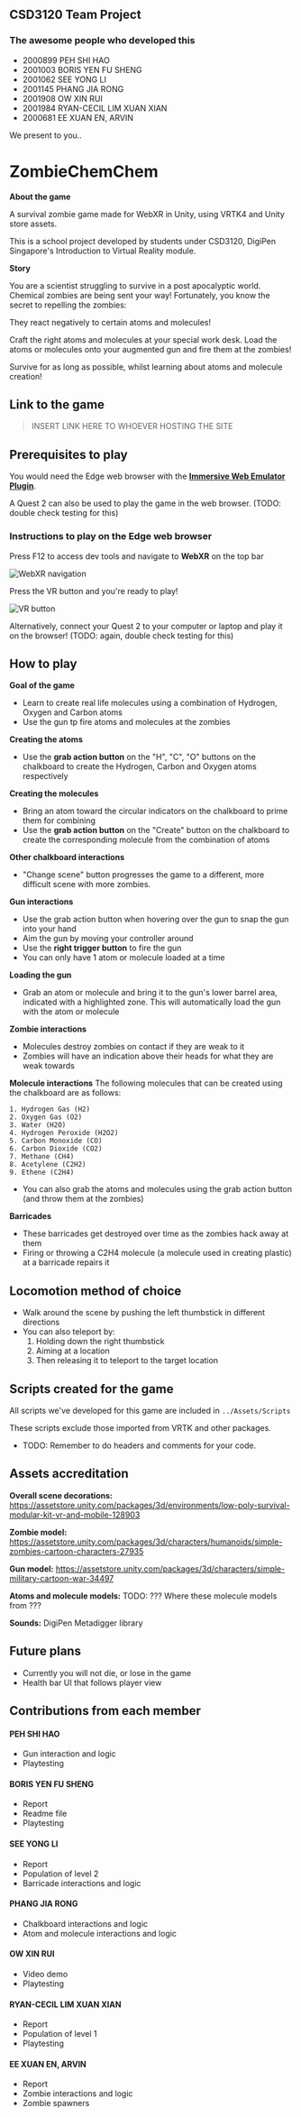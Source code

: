 ## CSD3120 Team Project

### The awesome people who developed this

- 2000899 PEH SHI HAO
- 2001003 BORIS YEN FU SHENG
- 2001062 SEE YONG LI
- 2001145 PHANG JIA RONG
- 2001908 OW XIN RUI
- 2001984 RYAN-CECIL LIM XUAN XIAN
- 2000681 EE XUAN EN, ARVIN

We present to you..

# ZombieChemChem

**About the game**

A survival zombie game made for WebXR in Unity, using VRTK4 and Unity store assets.

This is a school project developed by students under CSD3120, DigiPen Singapore's Introduction to Virtual Reality module.

**Story**

You are a scientist struggling to survive in a post apocalyptic world. Chemical zombies are being sent your way! Fortunately, you know the secret to repelling the zombies:

They react negatively to certain atoms and molecules!

Craft the right atoms and molecules at your special work desk. Load the atoms or molecules onto your augmented gun and fire them at the zombies!

Survive for as long as possible, whilst learning about atoms and molecule creation!

## Link to the game

>INSERT LINK HERE TO WHOEVER HOSTING THE SITE

## Prerequisites to play

You would need the Edge web browser with the [**Immersive Web Emulator Plugin**](https://microsoftedge.microsoft.com/addons/detail/immersive-web-emulator/hhlkbhldhffpeibcfggfndbkfohndamj). 

A Quest 2 can also be used to play the game in the web browser. (TODO: double check testing for this)

### Instructions to play on the Edge web browser

Press F12 to access dev tools and navigate to **WebXR** on the top bar

![WebXR navigation](readme_assets/images/webxr_navi_tut.png)

Press the VR button and you're ready to play!

![VR button](readme_assets/images/vr_button_tut.png)

Alternatively, connect your Quest 2 to your computer or laptop and play it on the browser! (TODO: again, double check testing for this)

## How to play

**Goal of the game**
- Learn to create real life molecules using a combination of Hydrogen, Oxygen and Carbon atoms
- Use the gun tp fire atoms and molecules at the zombies

**Creating the atoms**
- Use the **grab action button** on the "H", "C", "O" buttons on the chalkboard to create the Hydrogen, Carbon and Oxygen atoms respectively

**Creating the molecules**
- Bring an atom toward the circular indicators on the chalkboard to prime them for combining
- Use the **grab action button** on the "Create" button on the chalkboard to create the corresponding molecule from the combination of atoms

**Other chalkboard interactions**
- "Change scene" button progresses the game to a different, more difficult scene with more zombies.

**Gun interactions**
- Use the grab action button when hovering over the gun to snap the gun into your hand
- Aim the gun by moving your controller around
- Use the **right trigger button** to fire the gun
- You can only have 1 atom or molecule loaded at a time

**Loading the gun**
- Grab an atom or molecule and bring it to the gun's lower barrel area, indicated with a highlighted zone. This will automatically load the gun with the atom or molecule

**Zombie interactions**
- Molecules destroy zombies on contact if they are weak to it
- Zombies will have an indication above their heads for what they are weak towards

**Molecule interactions**
The following molecules that can be created using the chalkboard are as follows:
```
1. Hydrogen Gas (H2)
2. Oxygen Gas (O2)
3. Water (H2O) 
4. Hydrogen Peroxide (H2O2)
5. Carbon Monoxide (CO)
6. Carbon Dioxide (CO2)
7. Methane (CH4)
8. Acetylene (C2H2)
9. Ethene (C2H4)
```
- You can also grab the atoms and molecules using the grab action button (and throw them at the zombies)

**Barricades**
- These barricades get destroyed over time as the zombies hack away at them
- Firing or throwing a C2H4 molecule (a molecule used in creating plastic) at a barricade repairs it

## Locomotion method of choice

- Walk around the scene by pushing the left thumbstick in different directions
- You can also teleport by: 
	1. Holding down the right thumbstick
	2. Aiming at a location
	3. Then releasing it to teleport to the target location

## Scripts created for the game

All scripts we've developed for this game are included in ```../Assets/Scripts```

These scripts exclude those imported from VRTK and other packages.
- TODO: Remember to do headers and comments for your code.

## Assets accreditation

**Overall scene decorations:**
https://assetstore.unity.com/packages/3d/environments/low-poly-survival-modular-kit-vr-and-mobile-128903

**Zombie model:**
https://assetstore.unity.com/packages/3d/characters/humanoids/simple-zombies-cartoon-characters-27935

**Gun model:**
https://assetstore.unity.com/packages/3d/characters/simple-military-cartoon-war-34497

**Atoms and molecule models:**
TODO: ??? Where these molecule models from ???

**Sounds:**
DigiPen Metadigger library

## Future plans

- Currently you will not die, or lose in the game
- Health bar UI that follows player view

## Contributions from each member

#### PEH SHI HAO
- Gun interaction and logic
- Playtesting

#### BORIS YEN FU SHENG
- Report
- Readme file
- Playtesting

#### SEE YONG LI
- Report
- Population of level 2
- Barricade interactions and logic

#### PHANG JIA RONG
- Chalkboard interactions and logic
- Atom and molecule interactions and logic

#### OW XIN RUI
- Video demo
- Playtesting

#### RYAN-CECIL LIM XUAN XIAN
- Report
- Population of level 1
- Playtesting

#### EE XUAN EN, ARVIN
- Report
- Zombie interactions and logic
- Zombie spawners
